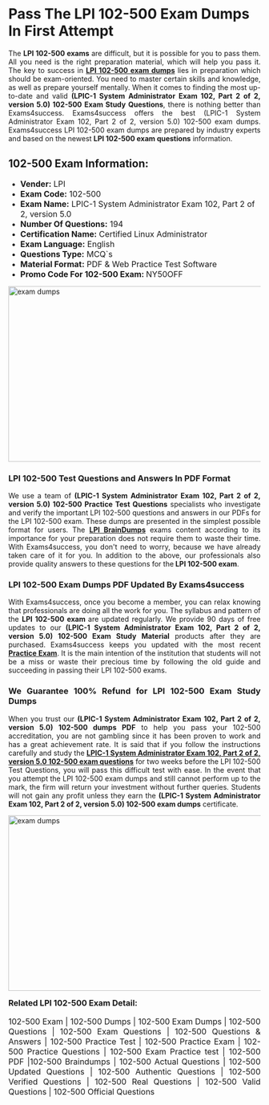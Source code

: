 <h1><strong><strong>Pass The LPI 102-500 Exam Dumps In First Attempt</strong></strong></h1> <p style="text-align:justify">The <strong>LPI 102-500 exams</strong> are difficult, but it is possible for you to pass them. All you need is the right preparation material, which will help you pass it. The key to success in <a href="https://www.exams4success.com/lpi/102-500-pdf-exam-dumps"><strong>LPI 102-500 exam dumps</strong></a> lies in preparation which should be exam-oriented. You need to master certain skills and knowledge, as well as prepare yourself mentally. When it comes to finding the most up-to-date and valid <strong>(LPIC-1 System Administrator Exam 102, Part 2 of 2, version 5.0) 102-500 Exam Study Questions</strong>, there is nothing better than Exams4success. Exams4success offers the best (LPIC-1 System Administrator Exam 102, Part 2 of 2, version 5.0) 102-500 exam dumps. Exams4success LPI 102-500 exam dumps are prepared by industry experts and based on the newest <strong>LPI 102-500 exam questions</strong> information.</p> <h2><strong><strong>102-500 Exam Information:</strong></strong></h2> <ul> <li><span style="font-size:16px"><strong>Vender:</strong> LPI</span></li> <li><span style="font-size:16px"><strong>Exam Code:</strong> 102-500</span></li> <li><span style="font-size:16px"><strong>Exam Name:</strong> LPIC-1 System Administrator Exam 102, Part 2 of 2, version 5.0</span></li> <li><span style="font-size:16px"><strong>Number Of Questions:</strong> 194</span></li> <li><span style="font-size:16px"><strong>Certification Name:</strong> Certified Linux Administrator</span></li> <li><span style="font-size:16px"><strong>Exam Language:</strong> English</span></li> <li><span style="font-size:16px"><strong>Questions Type:</strong> MCQ`s</span></li> <li><span style="font-size:16px"><strong>Material Format:</strong> PDF & Web Practice Test Software</span></li> <li><span style="font-size:16px"><strong>Promo Code For 102-500 Exam: </strong>NY50OFF</span></li> </ul> <p><a href="https://www.exams4success.com/lpi/102-500-pdf-exam-dumps" rel="no-follow"><img alt="exam dumps" src="https://www.certcollections.com/uploads/content/infrist1.png" style="height:350px; width:750px" /></a></p> <h3><strong>LPI 102-500 Test Questions and Answers In PDF Format</strong></h3> <p style="text-align:justify">We use a team of <strong>(LPIC-1 System Administrator Exam 102, Part 2 of 2, version 5.0) 102-500 Practice Test Questions</strong> specialists who investigate and verify the important LPI 102-500 questions and answers in our PDFs for the LPI 102-500 exam. These dumps are presented in the simplest possible format for users. The <a href="https://www.exams4success.com/lpi-exam-dumps"><strong>LPI BrainDumps</strong></a> exams content according to its importance for your preparation does not require them to waste their time. With Exams4success, you don't need to worry, because we have already taken care of it for you. In addition to the above, our professionals also provide quality answers to these questions for the<strong> LPI 102-500 exam</strong>.</p> <h3><strong> LPI 102-500 Exam Dumps PDF Updated By Exams4success</strong></h3> <p style="text-align:justify">With Exams4success, once you become a member, you can relax knowing that professionals are doing all the work for you. The syllabus and pattern of the <strong>LPI 102-500 exam </strong>are updated regularly. We provide 90 days of free updates to our <strong>(LPIC-1 System Administrator Exam 102, Part 2 of 2, version 5.0) 102-500 Exam Study Material</strong> products after they are purchased. Exams4success keeps you updated with the most recent <a href="https://www.exams4success.com/"><strong>Practice Exam</strong></a>. It is the main intention of the institution that students will not be a miss or waste their precious time by following the old guide and succeeding in passing their LPI 102-500 exams.</p> <h3 style="text-align:justify"><strong>We Guarantee 100% Refund for LPI 102-500 Exam Study Dumps</strong></h3> <p style="text-align:justify">When you trust our <strong>(LPIC-1 System Administrator Exam 102, Part 2 of 2, version 5.0) 102-500 dumps PDF</strong> to help you pass your 102-500 accreditation, you are not gambling since it has been proven to work and has a great achievement rate. It is said that if you follow the instructions carefully and study the <a href="https://www.exams4success.com/lpi/102-500-pdf-exam-dumps"><strong>LPIC-1 System Administrator Exam 102, Part 2 of 2, version 5.0 102-500 exam questions</strong></a> for two weeks before the LPI 102-500 Test Questions, you will pass this difficult test with ease. In the event that you attempt the LPI 102-500 exam dumps and still cannot perform up to the mark, the firm will return your investment without further queries. Students will not gain any profit unless they earn the <strong>(LPIC-1 System Administrator Exam 102, Part 2 of 2, version 5.0) 102-500 exam dumps</strong> certificate.</p> <p style="text-align:justify"><a href="https://www.exams4success.com/lpi/102-500-pdf-exam-dumps" rel="no-follow"><img alt="exam dumps" src="https://www.certcollections.com/uploads/content/free_demo1.png" style="height:350px; width:750px" /></a></p> <p style="text-align:justify"><span style="font-size:16px"><strong>Related LPI 102-500 Exam Detail:</strong></span><br /> <br /> <span style="font-size:16px">102-500 Exam | 102-500 Dumps | 102-500 Exam Dumps | 102-500 Questions | 102-500 Exam Questions | 102-500 Questions & Answers | 102-500 Practice Test | 102-500 Practice Exam | 102-500 Practice Questions | 102-500 Exam Practice test | 102-500 PDF |102-500 Braindumps | 102-500 Actual Questions | 102-500 Updated Questions | 102-500 Authentic Questions | 102-500 Verified Questions | 102-500 Real Questions | 102-500 Valid Questions | 102-500 Official Questions</span></p>
